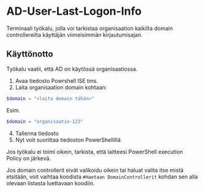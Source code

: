 # AD-User-Last-Logon-Info
Terminaali työkalu, jolla voi tarkistaa organisaation kaikilta domain controllereilta käyttäjän viimeisimmän kirjautumisajan.

## Käyttönotto
Työkalu vaatii, että AD on käytössä organisaatiossa.
1. Avaa tiedosto Powrshell ISE tms.
2. Laita organisaation domain kohtaan:
``` Powershell
$domain = "<laita domain tähän>"
```
Esim.
``` Powershell
$domain = "organisaatio-123"
```
4. Tallenna tiedosto
5. Nyt voit suorittaa tiedoston PowerShellillä

Jos työkalu ei toimi oikein, tarkista, että laitteesi PowerShell execution Policy on järkevä.

Jos domain controllerit eivät valikoidu oikein tai haluat valita itse mistä etsitään, voit vaihtaa koodista `#Haetaan DomainControllerit` kohdan sen alla olevaan listasta luettavaan koodiin.
